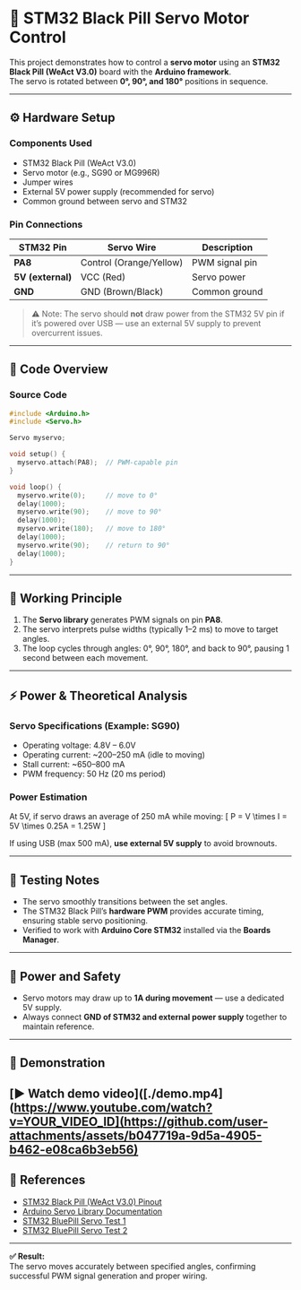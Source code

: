 # 🧠 STM32 Black Pill Servo Motor Control

This project demonstrates how to control a **servo motor** using an **STM32 Black Pill (WeAct V3.0)** board with the **Arduino framework**.  
The servo is rotated between **0°, 90°, and 180°** positions in sequence.

---

## ⚙️ Hardware Setup

### **Components Used**
- STM32 Black Pill (WeAct V3.0)
- Servo motor (e.g., SG90 or MG996R)
- Jumper wires
- External 5V power supply (recommended for servo)
- Common ground between servo and STM32

### **Pin Connections**

| STM32 Pin | Servo Wire | Description |
|------------|-------------|-------------|
| **PA8** | Control (Orange/Yellow) | PWM signal pin |
| **5V (external)** | VCC (Red) | Servo power |
| **GND** | GND (Brown/Black) | Common ground |

> ⚠️ Note: The servo should **not** draw power from the STM32 5V pin if it’s powered over USB — use an external 5V supply to prevent overcurrent issues.

---

## 🧩 Code Overview

### **Source Code**
```cpp
#include <Arduino.h>
#include <Servo.h>

Servo myservo;

void setup() {
  myservo.attach(PA8);  // PWM-capable pin
}

void loop() {
  myservo.write(0);     // move to 0°
  delay(1000);
  myservo.write(90);    // move to 90°
  delay(1000);
  myservo.write(180);   // move to 180°
  delay(1000);
  myservo.write(90);    // return to 90°
  delay(1000);
}
```

---

## 🧠 Working Principle

1. The **Servo library** generates PWM signals on pin **PA8**.
2. The servo interprets pulse widths (typically 1–2 ms) to move to target angles.
3. The loop cycles through angles: 0°, 90°, 180°, and back to 90°, pausing 1 second between each movement.

---

## ⚡ Power & Theoretical Analysis

### Servo Specifications (Example: SG90)
- Operating voltage: 4.8V – 6.0V
- Operating current: ~200–250 mA (idle to moving)
- Stall current: ~650–800 mA
- PWM frequency: 50 Hz (20 ms period)

### Power Estimation
At 5V, if servo draws an average of 250 mA while moving:
\[ P = V \times I = 5V \times 0.25A = 1.25W \]

If using USB (max 500 mA), **use external 5V supply** to avoid brownouts.

---

## 🧪 Testing Notes

- The servo smoothly transitions between the set angles.
- The STM32 Black Pill’s **hardware PWM** provides accurate timing, ensuring stable servo positioning.
- Verified to work with **Arduino Core STM32** installed via the **Boards Manager**.

---

## 🔌 Power and Safety

- Servo motors may draw up to **1A during movement** — use a dedicated 5V supply.
- Always connect **GND of STM32 and external power supply** together to maintain reference.

---

## 🎥 Demonstration

[▶️ Watch demo video]([./demo.mp4](https://www.youtube.com/watch?v=YOUR_VIDEO_ID](https://github.com/user-attachments/assets/b047719a-9d5a-4905-b462-e08ca6b3eb56)
---

## 🧰 References

- [STM32 Black Pill (WeAct V3.0) Pinout](https://stm32-base.org/boards/STM32F401CEU6-WeAct-Black-Pill-V3.0.html)
- [Arduino Servo Library Documentation](https://docs.arduino.cc/libraries/servo/)
- [STM32 BluePill Servo Test 1](https://circuitdigest.com/microcontroller-projects/servo-motor-interfacing-with-stm32f103c8-stm32-development-board)
- [STM32 BluePill Servo Test 2](https://www.mathaelectronics.com/how-to-control-a-servo-motor-with-stm32f103c8t6-blue-pill/)

---

**✅ Result:**  
The servo moves accurately between specified angles, confirming successful PWM signal generation and proper wiring.





